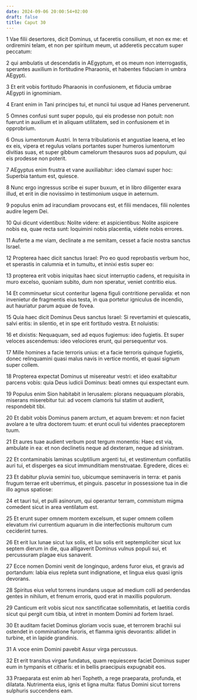 ```yaml
---
date: 2024-09-06 20:00:54+02:00
draft: false
title: Caput 30
---
```





1 Vae filii desertores, dicit Dominus, ut faceretis consilium, et non ex me: et ordiremini telam, et non per spiritum meum, ut adderetis peccatum super peccatum:

2 qui ambulatis ut descendatis in AEgyptum, et os meum non interrogastis, sperantes auxilium in fortitudine Pharaonis, et habentes fiduciam in umbra AEgypti.

3 Et erit vobis fortitudo Pharaonis in confusionem, et fiducia umbrae AEgypti in ignominiam.

4 Erant enim in Tani principes tui, et nuncii tui usque ad Hanes pervenerunt.

5 Omnes confusi sunt super populo, qui eis prodesse non potuit: non fuerunt in auxilium et in aliquam utilitatem, sed in confusionem et in opprobrium.

6 Onus iumentorum Austri. In terra tribulationis et angustiae leaena, et leo ex eis, vipera et regulus volans portantes super humeros iumentorum divitias suas, et super gibbum camelorum thesauros suos ad populum, qui eis prodesse non poterit.

7 AEgyptus enim frustra et vane auxiliabitur: ideo clamavi super hoc: Superbia tantum est, quiesce.

8 Nunc ergo ingressus scribe ei super buxum, et in libro diligenter exara illud, et erit in die novissimo in testimonium usque in aeternum.

9 populus enim ad iracundiam provocans est, et filii mendaces, filii nolentes audire legem Dei.

10 Qui dicunt videntibus: Nolite videre: et aspicientibus: Nolite aspicere nobis ea, quae recta sunt: loquimini nobis placentia, videte nobis errores.

11 Auferte a me viam, declinate a me semitam, cesset a facie nostra sanctus Israel.

12 Propterea haec dicit sanctus Israel: Pro eo quod reprobastis verbum hoc, et sperastis in calumnia et in tumultu, et innixi estis super eo:

13 propterea erit vobis iniquitas haec sicut interruptio cadens, et requisita in muro excelso, quoniam subito, dum non speratur, veniet contritio eius.

14 Et comminuetur sicut conteritur lagena figuli contritione pervalida: et non invenietur de fragmentis eius testa, in qua portetur igniculus de incendio, aut hauriatur parum aquae de fovea.

15 Quia haec dicit Dominus Deus sanctus Israel: Si revertamini et quiescatis, salvi eritis: in silentio, et in spe erit fortitudo vestra. Et noluistis:

16 et dixistis: Nequaquam, sed ad equos fugiemus: ideo fugietis. Et super veloces ascendemus: ideo velociores erunt, qui persequentur vos.

17 Mille homines a facie terroris unius: et a facie terroris quinque fugietis, donec relinquamini quasi malus navis in vertice montis, et quasi signum super collem.

18 Propterea expectat Dominus ut misereatur vestri: et ideo exaltabitur parcens vobis: quia Deus iudicii Dominus: beati omnes qui exspectant eum.

19 Populus enim Sion habitabit in Ierusalem: plorans nequaquam plorabis, miserans miserebitur tui: ad vocem clamoris tui statim ut audierit, respondebit tibi.

20 Et dabit vobis Dominus panem arctum, et aquam brevem: et non faciet avolare a te ultra doctorem tuum: et erunt oculi tui videntes praeceptorem tuum.

21 Et aures tuae audient verbum post tergum monentis: Haec est via, ambulate in ea: et non declinetis neque ad dexteram, neque ad sinistram.

22 Et contaminabis laminas sculptilium argenti tui, et vestimentum conflatilis auri tui, et disperges ea sicut immunditiam menstruatae. Egredere, dices ei:

23 Et dabitur pluvia semini tuo, ubicumque seminaveris in terra: et panis frugum terrae erit uberrimus, et pinguis. pascetur in possessione tua in die illo agnus spatiose:

24 et tauri tui, et pulli asinorum, qui operantur terram, commistum migma comedent sicut in area ventilatum est.

25 Et erunt super omnem montem excelsum, et super omnem collem elevatum rivi currentium aquarum in die interfectionis multorum cum ceciderint turres.

26 Et erit lux lunae sicut lux solis, et lux solis erit septempliciter sicut lux septem dierum in die, qua alligaverit Dominus vulnus populi sui, et percussuram plagae eius sanaverit.

27 Ecce nomen Domini venit de longinquo, ardens furor eius, et gravis ad portandum: labia eius repleta sunt indignatione, et lingua eius quasi ignis devorans.

28 Spiritus eius velut torrens inundans usque ad medium colli ad perdendas gentes in nihilum, et frenum erroris, quod erat in maxillis populorum.

29 Canticum erit vobis sicut nox sanctificatae sollemnitatis, et laetitia cordis sicut qui pergit cum tibia, ut intret in montem Domini ad fortem Israel.

30 Et auditam faciet Dominus gloriam vocis suae, et terrorem brachii sui ostendet in comminatione furoris, et flamma ignis devorantis: allidet in turbine, et in lapide grandinis.

31 A voce enim Domini pavebit Assur virga percussus.

32 Et erit transitus virgae fundatus, quam requiescere faciet Dominus super eum in tympanis et citharis: et in bellis praecipuis expugnabit eos.

33 Praeparata est enim ab heri Topheth, a rege praeparata, profunda, et dilatata. Nutrimenta eius, ignis et ligna multa: flatus Domini sicut torrens sulphuris succendens eam.

